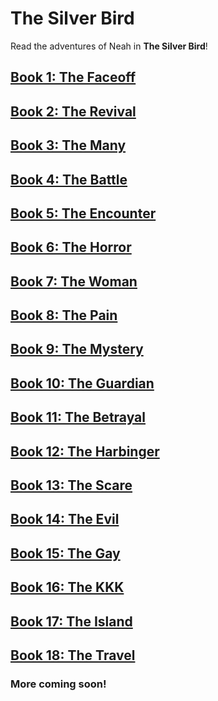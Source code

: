 # The Silver Bird

Read the adventures of Neah in **The Silver Bird**!

## [Book 1: The Faceoff](/Book1.md)

## [Book 2: The Revival](/Book2.md)

## [Book 3: The Many](/Book3.md)

## [Book 4: The Battle](/Book4.md)

## [Book 5: The Encounter](/Book5.md)

## [Book 6: The Horror](/Book6.md)

## [Book 7: The Woman](/Book7.md)

## [Book 8: The Pain](/Book8.md)

## [Book 9: The Mystery](/Book9.md)

## [Book 10: The Guardian](/Book10.md)

## [Book 11: The Betrayal](/Book11.md)

## [Book 12: The Harbinger](/Book12.md)

## [Book 13: The Scare](/Book13.md)

## [Book 14: The Evil](/Book14.md)

## [Book 15: The Gay](/Book15.md)

## [Book 16: The KKK](/Book16.md)

## [Book 17: The Island](/Book16.md)

## [Book 18: The Travel](/Book17.md)


### More coming soon!
